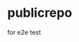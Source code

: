 # publicrepo
for e2e test

























































































































































































































































































































































































































































































































































































































































































































































































































































































































































































































































































































































































































































































































































































































































































































































































































































































































